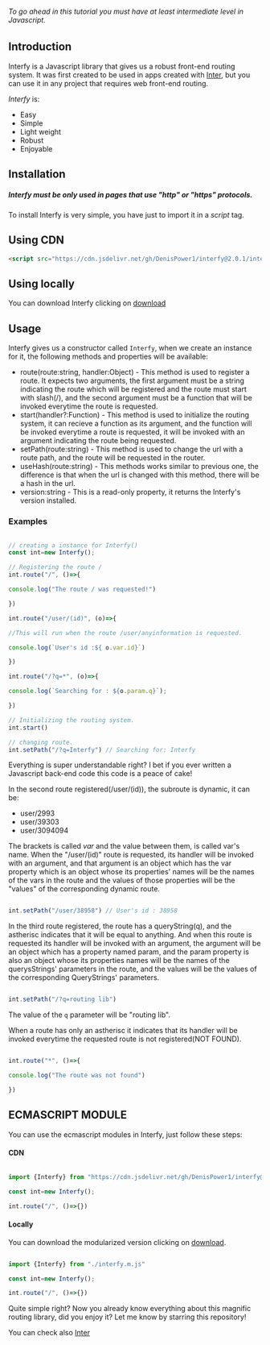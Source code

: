 ###### To go ahead in this tutorial you must have at least intermediate level in Javascript.

## Introduction

Interfy is a Javascript library that gives us a robust front-end routing system. It was first created to be used in apps created 
with [Inter](interjs.epizy.com), but you can use it in any project that requires web front-end routing.

*Interfy* is:

* Easy
* Simple
* Light weight
* Robust
* Enjoyable


## Installation

##### Interfy must be only used in pages that use  "http" or "https" protocols.

To install Interfy is very simple, you have just to import it in a *script* tag.

## Using CDN

```html
<script src="https://cdn.jsdelivr.net/gh/DenisPower1/interfy@2.0.1/interfy.g.min.js"></script>
```

## Using locally

You can download Interfy clicking on [download](https://github.com/DenisPower1/interfy/releases/download/v2.0.1/interfy.g.min.js)


## Usage

Interfy gives us a constructor called `Interfy`, when we create an instance for it, the following methods and properties will be
available:

* route(route:string, handler:Object) - This method is used to register a route. It expects two arguments, the first argument must be a string indicating the route which will be registered and the route must start with slash(/), and the second argument must be a function that will be invoked everytime the route is requested.
* start(handler?:Function) - This method is used to initialize the routing system, it can recieve a function as its argument, and the function will be invoked everytime a route is requested, it will be invoked with an argument indicating the route being requested.
* setPath(route:string) - This method is used to change the url with a route path, and the route will be requested in the router.
* useHash(route:string) - This methods works similar to previous one, the difference is that when the url is changed with this method, there will be a hash in the url.
* version:string - This is a read-only property, it returns the Interfy's version installed.

### Examples

```javascript

// creating a instance for Interfy()
const int=new Interfy();

// Registering the route /
int.route("/", ()=>{

console.log("The route / was requested!")

})

int.route("/user/(id)", (o)=>{

//This will run when the route /user/anyinformation is requested.

console.log(`User's id :${ o.var.id}`) 

})

int.route("/?q=*", (o)=>{

console.log(`Searching for : ${o.param.q}`);

})

// Initializing the routing system.
int.start()

// changing route.
int.setPath("/?q=Interfy") // Searching for: Interfy

```

Everything is super understandable right? I bet if you ever written a Javascript back-end code this code is a peace of cake!

In the second route registered(/user/(id)), the subroute is dynamic, it can be:

* user/2993
* user/39303
* user/3094094

The brackets is called *var* and the value between them, is called var's name. When the "/user/(id)" route is requested, its handler
will be invoked with an argument, and that argument is an object which has the var property which is an object whose its properties' names will be the names
of the vars in the route and the values of those properties will be the "values" of the corresponding dynamic route.

```javascript

int.setPath("/user/38958") // User's id : 38958 

```

In the third route registered, the route has a queryString(q), and the astherisc indicates that it will be equal to anything. And when
this route is requested its handler will be invoked with an argument, the argument will be an object which has a property named param, and the param property
is also an object whose its properties names will be the names of the querysStrings' parameters in the route, and the values will be the values of the corresponding QueryStrings' parameters.

```javascript

int.setPath("/?q=routing lib")

``` 

The value of the `q` parameter  will be "routing lib".

When a route has only an astherisc it indicates that its handler will be invoked everytime the requested route is not registered(NOT FOUND).

```javascript

int.route("*", ()=>{

console.log("The route was not found")

})

```


## ECMASCRIPT MODULE

You can use the ecmascript modules in Interfy, just follow these steps:

#### CDN


```javascript

import {Interfy} from "https://cdn.jsdelivr.net/gh/DenisPower1/interfy@2.1.0/module/interfy.m.js"

const int=new Interfy();

int.route("/", ()=>{})

```

#### Locally

You can download the modularized version clicking on [download](https://github.com/inter-frame/interfy/releases/download/v2.1.0/interfy.m.js).


```javascript

import {Interfy} from "./interfy.m.js"

const int=new Interfy();

int.route("/", ()=>{})

```

Quite simple right? Now you already know everything about this magnific routing library, did you enjoy it? Let me know by starring this
repository!

You can check also [Inter](https://github.com/interjs/inter)








